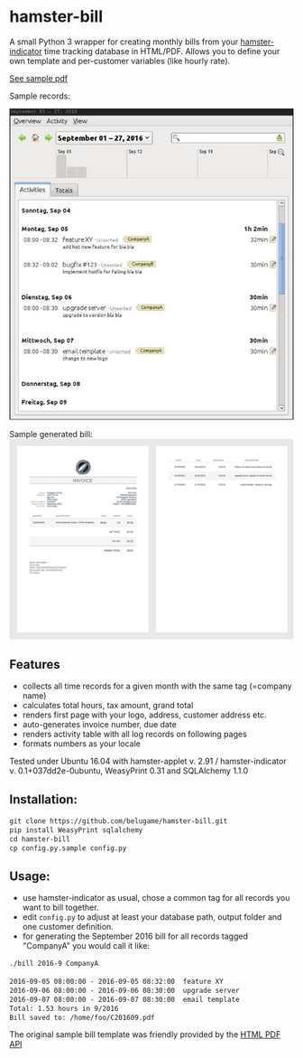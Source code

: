 # hamster-bill

A small Python 3 wrapper for creating monthly bills from your [hamster-indicator](https://projecthamster.wordpress.com/) time tracking database in HTML/PDF. Allows you to define your own template and per-customer variables (like hourly rate). 

[See sample pdf](/sample/C201609.pdf?raw=true "Sample bill")

Sample records:

![sample records](/sample/screenshot.jpg?raw=true)

Sample generated bill:
![sample pdf](/sample/bill.jpg?raw=true)


## Features

- collects all time records for a given month with the same tag (=company name)
- calculates total hours, tax amount, grand total
- renders first page with your logo, address, customer address etc.
- auto-generates invoice number, due date 
- renders activity table with all log records on following pages
- formats numbers as your locale

Tested under Ubuntu 16.04 with hamster-applet v. 2.91 / hamster-indicator v. 0.1+037dd2e-0ubuntu, WeasyPrint 0.31 and SQLAlchemy 1.1.0

## Installation: 

    git clone https://github.com/belugame/hamster-bill.git
    pip install WeasyPrint sqlalchemy
    cd hamster-bill
    cp config.py.sample config.py


## Usage:

- use hamster-indicator as usual, chose a common tag for all records you want to bill together.
- edit `config.py` to adjust at least your database path, output folder and one customer definition.
- for generating the September 2016 bill for all records tagged "CompanyA" you would call it like:
```
./bill 2016-9 CompanyA

2016-09-05 08:00:00 - 2016-09-05 08:32:00  feature XY
2016-09-06 08:00:00 - 2016-09-06 08:30:00  upgrade server
2016-09-07 08:00:00 - 2016-09-07 08:30:00  email template
Total: 1.53 hours in 9/2016
Bill saved to: /home/foo/C201609.pdf
```

The original sample bill template was friendly provided by the [HTML PDF API](https://htmlpdfapi.com/)
